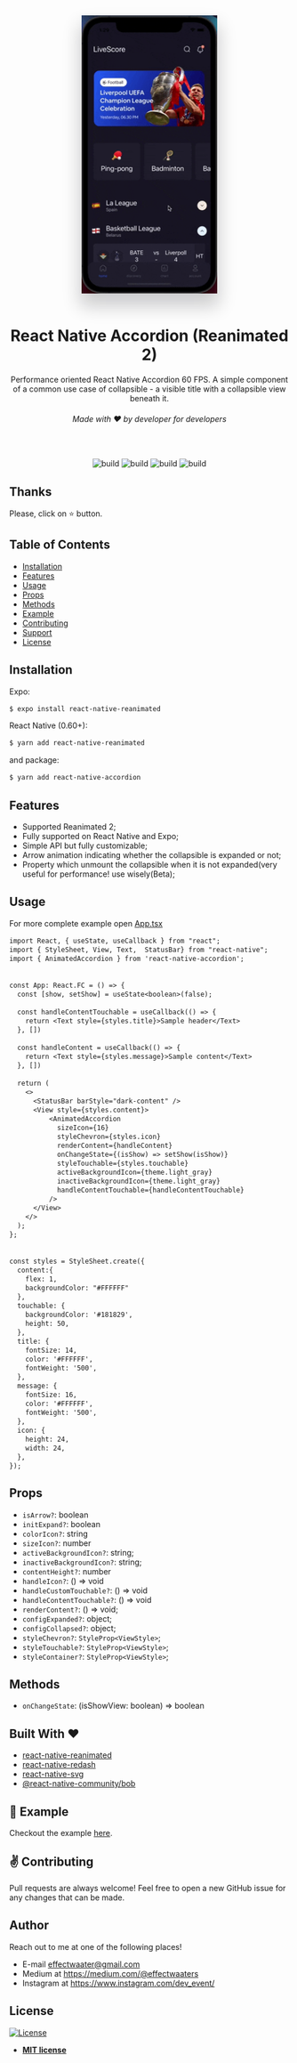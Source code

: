 <div align="center">
  <img src="./gif/giphy.gif" height="500" title="Accordion Animated"   alt="Accordion Animated" style="box-shadow: 0 20px 30px 3px rgba(9, 9, 16, 0.2);">
</div>

<br>

<h1 align="center">React Native Accordion (Reanimated 2)</h1>
<p align="center">Performance oriented React Native Accordion 60 FPS.  A simple component of a common use case of collapsible - a visible title with a collapsible view beneath it.</p>
<h6 align="center">Made with ❤️ by developer for developers</h6>

<br>
<p align="center">
<img src="http://img.shields.io/travis/badges/badgerbadgerbadger.svg?style=flat-square" alt="build"/>
<img src="https://img.shields.io/github/issues/dev-event/react-native-accordion" alt="build"/>
<img src="https://img.shields.io/bitbucket/pr-raw/dev-event/react-native-accordion" alt="build"/>
<img src="http://img.shields.io/:license-mit-blue.svg?style=flat-square" alt="build"/>
</p>



## Thanks
<p>Please, click on ⭐ button.</p>


## Table of Contents

- [Installation](#installation)
- [Features](#features)
- [Usage](#usage)
- [Props](#props)
- [Methods](#methods)
- [Example](#example)
- [Contributing](#contributing)
- [Support](#support)
- [License](#license)


## Installation

<p>Expo:</p>



```bash
$ expo install react-native-reanimated
```


<p>React Native (0.60+):</p>

```bash
$ yarn add react-native-reanimated
```
and package:

```bash
$ yarn add react-native-accordion
```




## Features

- Supported Reanimated 2;
- Fully supported on React Native and Expo;
- Simple API but fully customizable;
- Arrow animation indicating whether the collapsible is expanded or not;
- Property which unmount the collapsible when it is not expanded(very useful for performance! use wisely(Beta);

## Usage

For more complete example open [App.tsx](https://github.com/dev-event/react-native-accordion)

```tsx
import React, { useState, useCallback } from "react";
import { StyleSheet, View, Text,  StatusBar} from "react-native";
import { AnimatedAccordion } from 'react-native-accordion';


const App: React.FC = () => {
  const [show, setShow] = useState<boolean>(false);

  const handleContentTouchable = useCallback(() => {
    return <Text style={styles.title}>Sample header</Text>
  }, [])

  const handleContent = useCallback(() => {
    return <Text style={styles.message}>Sample content</Text>
  }, [])

  return (
    <>
      <StatusBar barStyle="dark-content" />
      <View style={styles.content}>
          <AnimatedAccordion
            sizeIcon={16}
            styleChevron={styles.icon}
            renderContent={handleContent}
            onChangeState={(isShow) => setShow(isShow)}
            styleTouchable={styles.touchable}
            activeBackgroundIcon={theme.light_gray}
            inactiveBackgroundIcon={theme.light_gray}
            handleContentTouchable={handleContentTouchable}
          />
      </View>
    </>
  );
};


const styles = StyleSheet.create({
  content:{
    flex: 1,
    backgroundColor: "#FFFFFF"
  },
  touchable: {
    backgroundColor: '#181829',
    height: 50,
  },
  title: {
    fontSize: 14,
    color: '#FFFFFF',
    fontWeight: '500',
  },
  message: {
    fontSize: 16,
    color: '#FFFFFF',
    fontWeight: '500',
  },
  icon: {
    height: 24,
    width: 24,
  },
});

```



## Props

- `isArrow?`: boolean
- `initExpand?`: boolean
- `colorIcon?`: string
- `sizeIcon?`: number
- `activeBackgroundIcon?`: string;
- `inactiveBackgroundIcon?`: string;
- `contentHeight?`:  number
- `handleIcon?`:  () => void
- `handleCustomTouchable?`:  () => void
- `handleContentTouchable?`:  () => void
- `renderContent?`:  () => void;
- `configExpanded?`: object;
- `configCollapsed?`: object;
- `styleChevron?`: `StyleProp<ViewStyle>`;
- `styleTouchable?`: `StyleProp<ViewStyle>`;
- `styleContainer?`: `StyleProp<ViewStyle>`;

## Methods

- `onChangeState`: (isShowView: boolean) => boolean

<h2 id="built-with">Built With ❤️</h2>

- [react-native-reanimated](https://github.com/software-mansion/react-native-reanimated)
- [react-native-redash](https://github.com/wcandillon/react-native-redash)
- [react-native-svg](https://github.com/react-native-community/react-native-svg)
- [@react-native-community/bob](https://github.com/react-native-community/bob)



## 🎉 Example

Checkout the example [here](https://github.com/dev-event/react-native-accordion).

## ✌️ Contributing

Pull requests are always welcome! Feel free to open a new GitHub issue for any changes that can be made.

## Author

Reach out to me at one of the following places!

- E-mail <a href="#" target="_blank">effectwaater@gmail.com</a>
- Medium at <a href="https://medium.com/@effectwaaters" target="_blank">https://medium.com/@effectwaaters </a>
- Instagram at <a href="https://www.instagram.com/dev_event/" target="_blank">https://www.instagram.com/dev_event/ </a>


## License

[![License](http://img.shields.io/:license-mit-blue.svg?style=flat-square)](http://badges.mit-license.org)

- **[MIT license](http://opensource.org/licenses/mit-license.php)**

[react-native-country-picker-modal]: https://github.com/xcarpentier/react-native-country-picker-modal
